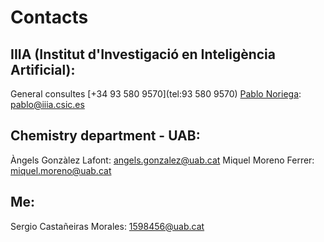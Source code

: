 # Contacts

## IIIA (Institut d'Investigació en Inteligència Artificial): 
 General consultes [+34 93 580 9570](tel:93 580 9570)
 [Pablo Noriega](https://www.iiia.csic.es/en-us/people/person/?person_id=39}): [pablo@iiia.csic.es](mailto:pablo@iiia.csic.es)
## Chemistry department - UAB:
Àngels Gonzàlez Lafont: [angels.gonzalez@uab.cat](mailto:angels.gonzalez@uab.cat)
Miquel Moreno Ferrer: [miquel.moreno@uab.cat](mailto:miquel.moreno@uab.cat)
## Me:
Sergio Castañeiras Morales: [1598456@uab.cat](mailto:1598456@uab.cat)